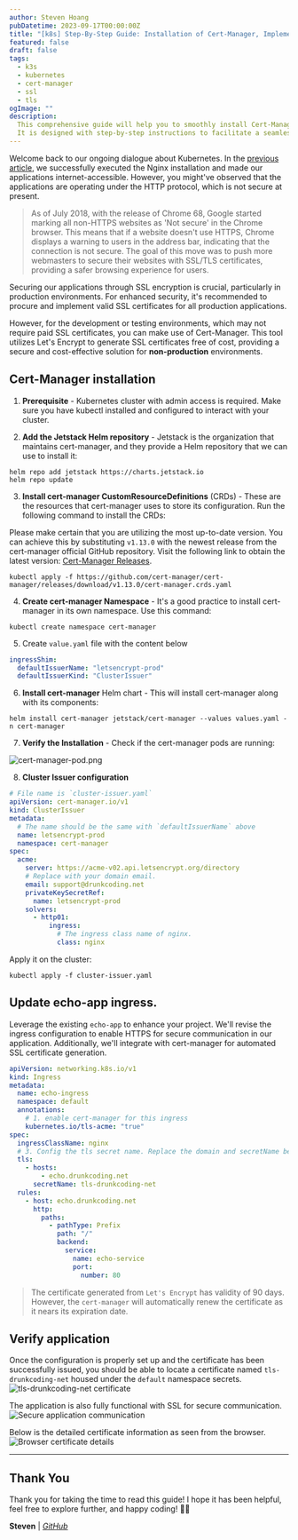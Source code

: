 ```yaml
---
author: Steven Hoang
pubDatetime: 2023-09-17T00:00:00Z
title: "[k8s] Step-By-Step Guide: Installation of Cert-Manager, Implementing Free SSL Certificates for Kubernetes Clusters"
featured: false
draft: false
tags:
  - k3s
  - kubernetes
  - cert-manager
  - ssl
  - tls
ogImage: ""
description:
  This comprehensive guide will help you to smoothly install Cert-Manager and implement free SSL certificates for Kubernetes clusters.
  It is designed with step-by-step instructions to facilitate a seamless installation process. Dive in and let's begin this journey for enhanced security!
---
```


Welcome back to our ongoing dialogue about Kubernetes. In the [previous article](/posts/ks-install-nginx-on-k3s-raspberry-pi-cluster/), we successfully executed the Nginx installation and made our applications internet-accessible.
However, you might've observed that the applications are operating under the HTTP protocol, which is not secure at present.

> As of July 2018, with the release of Chrome 68, Google started marking all non-HTTPS websites as 'Not secure' in the Chrome browser.
> This means that if a website doesn't use HTTPS, Chrome displays a warning to users in the address bar, indicating that the connection is not secure.
> The goal of this move was to push more webmasters to secure their websites with SSL/TLS certificates, providing a safer browsing experience for users.

Securing our applications through SSL encryption is crucial, particularly in production environments. For enhanced security, it's recommended to procure and implement valid SSL certificates for all production applications.

However, for the development or testing environments, which may not require paid SSL certificates, you can make use of Cert-Manager.
This tool utilizes Let's Encrypt to generate SSL certificates free of cost, providing a secure and cost-effective solution for **non-production** environments.

## Cert-Manager installation

1. **Prerequisite** - Kubernetes cluster with admin access is required. Make sure you have kubectl installed and configured to interact with your cluster.

2. **Add the Jetstack Helm repository** - Jetstack is the organization that maintains cert-manager, and they provide a Helm repository that we can use to install it:

```shell
helm repo add jetstack https://charts.jetstack.io
helm repo update
```

3. **Install cert-manager CustomResourceDefinitions** (CRDs) - These are the resources that cert-manager uses to store its configuration. Run the following command to install the CRDs:

Please make certain that you are utilizing the most up-to-date version. You can achieve this by substituting `v1.13.0` with the newest release from the cert-manager official GitHub repository.
Visit the following link to obtain the latest version: [Cert-Manager Releases](https://github.com/cert-manager/cert-manager/releases).

```shell
kubectl apply -f https://github.com/cert-manager/cert-manager/releases/download/v1.13.0/cert-manager.crds.yaml
```

4. **Create cert-manager Namespace** - It's a good practice to install cert-manager in its own namespace. Use this command:

```shell
kubectl create namespace cert-manager
```

5. Create `value.yaml` file with the content below

```yaml
ingressShim:
  defaultIssuerName: "letsencrypt-prod"
  defaultIssuerKind: "ClusterIssuer"
```

6. **Install cert-manager** Helm chart - This will install cert-manager along with its components:

```shell
helm install cert-manager jetstack/cert-manager --values values.yaml -n cert-manager
```

7. **Verify the Installation** - Check if the cert-manager pods are running:

![cert-manager-pod.png](/assets/ks-install-cert-manager-free-ssl-kubernetes-cluster/cert-manager-pod.png)

8. **Cluster Issuer configuration**

```yaml
# File name is `cluster-issuer.yaml`
apiVersion: cert-manager.io/v1
kind: ClusterIssuer
metadata:
  # The name should be the same with `defaultIssuerName` above
  name: letsencrypt-prod
  namespace: cert-manager
spec:
  acme:
    server: https://acme-v02.api.letsencrypt.org/directory
    # Replace with your domain email.
    email: support@drunkcoding.net
    privateKeySecretRef:
      name: letsencrypt-prod
    solvers:
      - http01:
          ingress:
            # The ingress class name of nginx.
            class: nginx
```

Apply it on the cluster:

```shell
kubectl apply -f cluster-issuer.yaml
```

## Update echo-app ingress.

Leverage the existing `echo-app` to enhance your project. We'll revise the ingress configuration to enable HTTPS for secure communication in our application.
Additionally, we'll integrate with cert-manager for automated SSL certificate generation.

```yaml
apiVersion: networking.k8s.io/v1
kind: Ingress
metadata:
  name: echo-ingress
  namespace: default
  annotations:
    # 1. enable cert-manager for this ingress
    kubernetes.io/tls-acme: "true"
spec:
  ingressClassName: nginx
  # 3. Config the tls secret name. Replace the domain and secretName below with your config accordingly.
  tls:
    - hosts:
        - echo.drunkcoding.net
      secretName: tls-drunkcoding-net
  rules:
    - host: echo.drunkcoding.net
      http:
        paths:
          - pathType: Prefix
            path: "/"
            backend:
              service:
                name: echo-service
                port:
                  number: 80
```

> The certificate generated from `Let's Encrypt` has validity of 90 days. However, the `cert-manager` will automatically renew the certificate as it nears its expiration date.

## Verify application

Once the configuration is properly set up and the certificate has been successfully issued, you should be able to locate a certificate named `tls-drunkcoding-net` housed under the `default` namespace secrets.
![tls-drunkcoding-net certificate](/assets/ks-install-cert-manager-free-ssl-kubernetes-cluster/echo-app-with-cert.png)

The application is also fully functional with SSL for secure communication.
![Secure application communication](/assets/ks-install-cert-manager-free-ssl-kubernetes-cluster/cert-drunkcoding-net.png)

Below is the detailed certificate information as seen from the browser.
![Browser certificate details](/assets/ks-install-cert-manager-free-ssl-kubernetes-cluster/cert-details.png)

---

## Thank You

Thank you for taking the time to read this guide! I hope it has been helpful, feel free to explore further, and happy coding! 🌟✨

**Steven** | *[GitHub](https://github.com/baoduy)*
